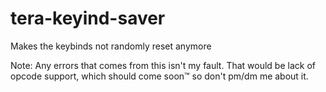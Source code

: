 # tera-keyind-saver
Makes the keybinds not randomly reset anymore


Note: Any errors that comes from this isn't my fault. That would be lack of opcode support, which should come soon™ so don't pm/dm me about it.

